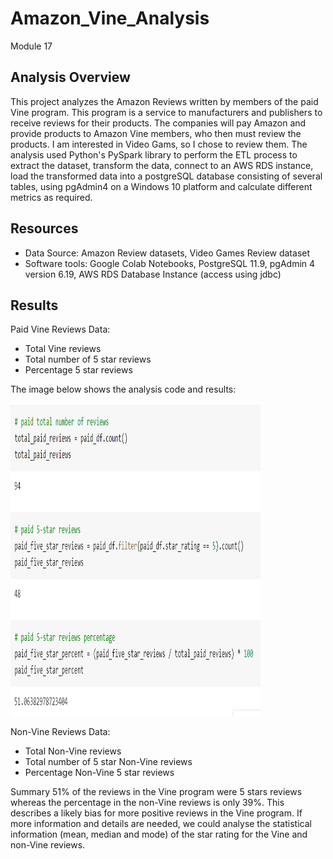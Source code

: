 # Amazon_Vine_Analysis
Module 17

## Analysis Overview
This project analyzes the Amazon Reviews written by members of the paid Vine program. This program is a service to manufacturers and publishers to receive reviews for their products. The companies will pay Amazon and provide products to Amazon Vine members, who then must review the products. I am interested in Video Gams, so I chose to review them. 
The analysis used Python's PySpark library to perform the ETL process to extract the dataset, transform the data, connect to an AWS RDS instance, load the transformed data into a postgreSQL database consisting of several tables, using pgAdmin4 on a Windows 10 platform and calculate different metrics as required. 

## Resources
* Data Source: Amazon Review datasets, Video Games Review dataset
* Software tools: Google Colab Notebooks, PostgreSQL 11.9, pgAdmin 4 version 6.19, AWS RDS Database Instance (access using jdbc)

## Results
Paid Vine Reviews Data:
* Total Vine reviews
* Total number of 5 star reviews
* Percentage 5 star reviews

The image below shows the analysis code and results: <br>

<img src="https://github.com/valchau/Amazon_Vine_Analysis/blob/main/PaidVineReviewsData.PNG" alt="paid reviewer results" width="400" height="500" >
<br>

Non-Vine Reviews Data:
* Total Non-Vine reviews
* Total number of 5 star Non-Vine reviews
* Percentage Non-Vine 5 star reviews 



Summary
51% of the reviews in the Vine program were 5 stars reviews whereas the percentage in the non-Vine reviews is only 39%.
This describes a likely bias for more positive reviews in the Vine program.
If more information and details are needed, we could analyse the statistical information (mean, median and mode) of the star rating for the Vine and non-Vine reviews.


